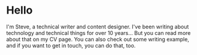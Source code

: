 # Hello

I'm Steve, a technical writer and content designer. I've been writing about technology and technical things for over 10 years... But you can read more about that on my CV page. You can also check out some writing example, and if you want to get in touch, you can do that, too. 
